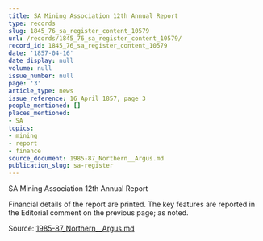 ```yaml
---
title: SA Mining Association 12th Annual Report
type: records
slug: 1845_76_sa_register_content_10579
url: /records/1845_76_sa_register_content_10579/
record_id: 1845_76_sa_register_content_10579
date: '1857-04-16'
date_display: null
volume: null
issue_number: null
page: '3'
article_type: news
issue_reference: 16 April 1857, page 3
people_mentioned: []
places_mentioned:
- SA
topics:
- mining
- report
- finance
source_document: 1985-87_Northern__Argus.md
publication_slug: sa-register
---
```


SA Mining Association 12th Annual Report

Financial details of the report are printed.  The key features are reported in the Editorial comment on the previous page; as noted.

Source: [1985-87_Northern__Argus.md](/downloads/markdown/1985-87_Northern__Argus.md)
